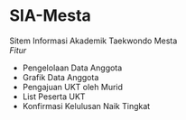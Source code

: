 # SIA-Mesta
Sitem Informasi Akademik Taekwondo Mesta
<br>
*Fitur*
- Pengelolaan Data Anggota
- Grafik Data Anggota
- Pengajuan UKT oleh Murid
- List Peserta UKT
- Konfirmasi Kelulusan Naik Tingkat


